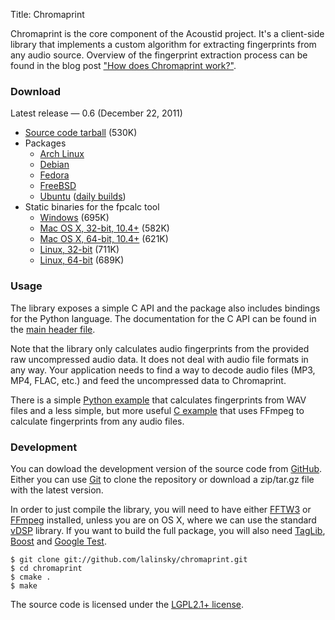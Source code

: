 Title: Chromaprint

Chromaprint is the core component of the Acoustid project. It's a client-side
library that implements a custom algorithm for extracting fingerprints from
any audio source. Overview of the fingerprint extraction process can be
found in the blog post ["How does Chromaprint work?"][blog2].

### Download

Latest release &mdash; 0.6 (December 22, 2011)

 * [Source code tarball](https://github.com/downloads/lalinsky/chromaprint/chromaprint-0.6.tar.gz) (530K)
 * Packages
     * [Arch Linux](https://www.archlinux.org/packages/?q=chromaprint)
     * [Debian](http://packages.debian.org/chromaprint)
     * [Fedora](https://admin.fedoraproject.org/pkgdb/acls/name/chromaprint)
     * [FreeBSD](https://github.com/lalinsky/ports)
     * [Ubuntu][ppa] ([daily builds][ppad])
 * Static binaries for the fpcalc tool
     * [Windows](https://github.com/downloads/lalinsky/chromaprint/chromaprint-fpcalc-0.6-win32.zip) (695K)
     * [Mac OS X, 32-bit, 10.4+](https://github.com/downloads/lalinsky/chromaprint/chromaprint-fpcalc-0.6-osx-i386.tar.gz) (582K)
     * [Mac OS X, 64-bit, 10.4+](https://github.com/downloads/lalinsky/chromaprint/chromaprint-fpcalc-0.6-osx-x86_64.tar.gz) (621K)
     * [Linux, 32-bit](https://github.com/downloads/lalinsky/chromaprint/chromaprint-fpcalc-0.6-linux-i686.tar.gz) (711K)
     * [Linux, 64-bit](https://github.com/downloads/lalinsky/chromaprint/chromaprint-fpcalc-0.6-linux-x86_64.tar.gz) (689K)

[ppa]: https://launchpad.net/~luks/+archive/acoustid
[ppad]: https://launchpad.net/~luks/+archive/acoustid-daily

### Usage

The library exposes a simple C API and the package also includes
bindings for the Python language. The documentation for the C API
can be found in the [main header file][api].

Note that the library only calculates audio fingerprints from the provided
raw uncompressed audio data. It does not deal with audio file formats in
any way. Your application needs to find a way to decode audio files
(MP3, MP4, FLAC, etc.) and feed the uncompressed data to Chromaprint.

There is a simple [Python example][pyexample] that calculates fingerprints
from WAV files and a less simple, but more useful [C example][cexample] that uses
FFmpeg to calculate fingerprints from any audio files.

[pyexample]: https://github.com/lalinsky/chromaprint/blob/master/python/examples/fpwav.py
[cexample]: https://github.com/lalinsky/chromaprint/blob/master/examples/fpcalc.c

### Development

You can dowload the development version of the source code from [GitHub][gh].
Either you can use [Git][git] to clone the repository or download a
zip/tar.gz file with the latest version.

In order to just compile the library, you will need to have either
[FFTW3][fftw] or [FFmpeg][ffmpeg] installed, unless you are on OS X,
where we can use the standard [vDSP][vdsp] library.
If you want to build the full package, you will also need
[TagLib][taglib], [Boost][boost] and [Google Test][gtest].

    $ git clone git://github.com/lalinsky/chromaprint.git
	$ cd chromaprint
	$ cmake .
	$ make

The source code is licensed under the [LGPL2.1+ license][lgpl].

[lgpl]: http://www.gnu.org/licenses/lgpl-2.1.html
[blog1]: http://oxygene.sk/lukas/2010/07/introducing-chromaprint/
[blog2]: http://oxygene.sk/lukas/2011/01/how-does-chromaprint-work/
[api]: https://github.com/lalinsky/chromaprint/blob/master/src/chromaprint.h
[gh]: https://github.com/lalinsky/chromaprint
[git]: http://git-scm.com/
[fftw]: http://www.fftw.org/
[ffmpeg]: http://www.ffmpeg.org/
[vdsp]: http://developer.apple.com/library/mac/#documentation/Performance/Conceptual/vDSP_Programming_Guide/Introduction/Introduction.html
[taglib]: http://developer.kde.org/~wheeler/taglib.html
[boost]: http://www.boost.org/
[gtest]: http://code.google.com/p/googletest/

